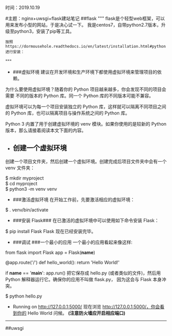 时间：2019.10.19

#主题：nginx+uwsgi+flask建站笔记
##flask
"""
    flask是个轻型web框架，可以用来发布小型的网站，于是决心试一下。
	我是centos7，自带python2.7版本，升级至python3，安装了pip等工具。
	
	按照https://dormousehole.readthedocs.io/en/latest/installation.html#python进行安装：
"""
- ###虚拟环境
建议在开发环境和生产环境下都使用虚拟环境来管理项目的依赖。

为什么要使用虚拟环境？随着你的 Python 项目越来越多，你会发现不同的项目会需要 不同的版本的 Python 库。同一个 Python 库的不同版本可能不兼容。

虚拟环境可以为每一个项目安装独立的 Python 库，这样就可以隔离不同项目之间的 Python 库，也可以隔离项目与操作系统之间的 Python 库。

Python 3 内置了用于创建虚拟环境的 venv 模块。如果你使用的是较新的 Python 版本，那么请接着阅读本文下面的内容。

- <h2>创建一个虚拟环境</h2>
创建一个项目文件夹，然后创建一个虚拟环境。创建完成后项目文件夹中会有一个 venv 文件夹：

$ mkdir myproject<br>
$ cd myproject<br>
$ python3 -m venv venv<br>

- ###激活虚拟环境
在开始工作前，先要激活相应的虚拟环境：

$ . venv/bin/activate

- ###安装 Flask###
在已激活的虚拟环境中可以使用如下命令安装 Flask：

$ pip install Flask
Flask 现在已经安装完毕。

- ###调试
###一个最小的应用
一个最小的应用看起来像这样:

from flask import Flask
app = Flask(__name__)

@app.route('/')
def hello_world():
    return 'Hello World!'

if __name__ == '__main__':
    app.run()
把它保存成 hello.py (或者类似的文件)，然后用 Python 解释器运行它。确保你的应用不叫做 flask.py， 因为这会与 Flask 本身冲突。

$ python hello.py
 * Running on http://127.0.0.1:5000/
现在浏览 http://127.0.0.1:5000/，你会看到你的 Hello World 问候。
**(注意防火墙应开启相应端口)**
---
##uwsgi


